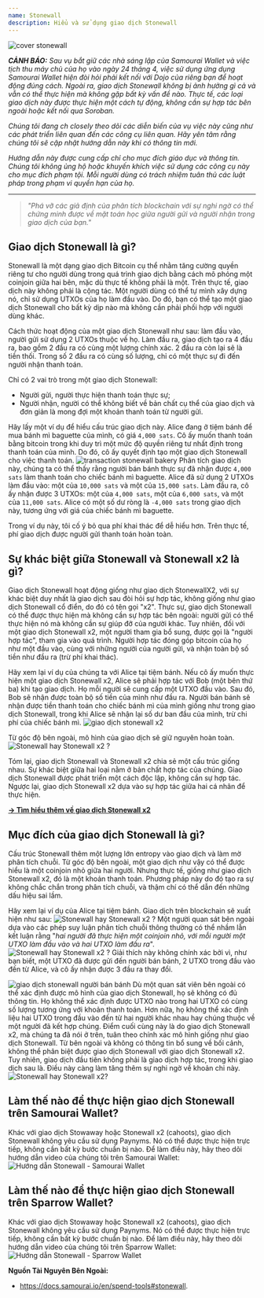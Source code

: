 ```yaml
---
name: Stonewall
description: Hiểu và sử dụng giao dịch Stonewall
---
```

![cover stonewall](assets/cover.webp)

***CẢNH BÁO:** Sau vụ bắt giữ các nhà sáng lập của Samourai Wallet và việc tịch thu máy chủ của họ vào ngày 24 tháng 4, việc sử dụng ứng dụng Samourai Wallet hiện đòi hỏi phải kết nối với Dojo của riêng bạn để hoạt động đúng cách. Ngoài ra, giao dịch Stonewall không bị ảnh hưởng gì cả và vẫn có thể thực hiện mà không gặp bất kỳ vấn đề nào. Thực tế, các loại giao dịch này được thực hiện một cách tự động, không cần sự hợp tác bên ngoài hoặc kết nối qua Soroban.*

_Chúng tôi đang ch closely theo dõi các diễn biến của vụ việc này cũng như các phát triển liên quan đến các công cụ liên quan. Hãy yên tâm rằng chúng tôi sẽ cập nhật hướng dẫn này khi có thông tin mới._

_Hướng dẫn này được cung cấp chỉ cho mục đích giáo dục và thông tin. Chúng tôi không ủng hộ hoặc khuyến khích việc sử dụng các công cụ này cho mục đích phạm tội. Mỗi người dùng có trách nhiệm tuân thủ các luật pháp trong phạm vi quyền hạn của họ._

---

> *"Phá vỡ các giả định của phân tích blockchain với sự nghi ngờ có thể chứng minh được về mặt toán học giữa người gửi và người nhận trong giao dịch của bạn."*

## Giao dịch Stonewall là gì?
Stonewall là một dạng giao dịch Bitcoin cụ thể nhằm tăng cường quyền riêng tư cho người dùng trong quá trình giao dịch bằng cách mô phỏng một coinjoin giữa hai bên, mặc dù thực tế không phải là một. Trên thực tế, giao dịch này không phải là cộng tác. Một người dùng có thể tự mình xây dựng nó, chỉ sử dụng UTXOs của họ làm đầu vào. Do đó, bạn có thể tạo một giao dịch Stonewall cho bất kỳ dịp nào mà không cần phải phối hợp với người dùng khác.

Cách thức hoạt động của một giao dịch Stonewall như sau: làm đầu vào, người gửi sử dụng 2 UTXOs thuộc về họ. Làm đầu ra, giao dịch tạo ra 4 đầu ra, bao gồm 2 đầu ra có cùng một lượng chính xác. 2 đầu ra còn lại sẽ là tiền thối. Trong số 2 đầu ra có cùng số lượng, chỉ có một thực sự đi đến người nhận thanh toán.

Chỉ có 2 vai trò trong một giao dịch Stonewall:
- Người gửi, người thực hiện thanh toán thực sự;
- Người nhận, người có thể không biết về bản chất cụ thể của giao dịch và đơn giản là mong đợi một khoản thanh toán từ người gửi.

Hãy lấy một ví dụ để hiểu cấu trúc giao dịch này. Alice đang ở tiệm bánh để mua bánh mì baguette của mình, có giá `4,000 sats`. Cô ấy muốn thanh toán bằng bitcoin trong khi duy trì một mức độ quyền riêng tư nhất định trong thanh toán của mình. Do đó, cô ấy quyết định tạo một giao dịch Stonewall cho việc thanh toán.
![transaction stonewall bakery](assets/en/1.webp)
Phân tích giao dịch này, chúng ta có thể thấy rằng người bán bánh thực sự đã nhận được `4,000 sats` làm thanh toán cho chiếc bánh mì baguette. Alice đã sử dụng 2 UTXOs làm đầu vào: một của `10,000 sats` và một của `15,000 sats`. Làm đầu ra, cô ấy nhận được 3 UTXOs: một của `4,000 sats`, một của `6,000 sats`, và một của `11,000 sats`. Alice có một số dư ròng là `-4,000 sats` trong giao dịch này, tương ứng với giá của chiếc bánh mì baguette.

Trong ví dụ này, tôi cố ý bỏ qua phí khai thác để dễ hiểu hơn. Trên thực tế, phí giao dịch được người gửi thanh toán hoàn toàn.

## Sự khác biệt giữa Stonewall và Stonewall x2 là gì?
Giao dịch Stonewall hoạt động giống như giao dịch StonewallX2, với sự khác biệt duy nhất là giao dịch sau đòi hỏi sự hợp tác, không giống như giao dịch Stonewall cổ điển, do đó có tên gọi "x2". Thực sự, giao dịch Stonewall có thể được thực hiện mà không cần sự hợp tác bên ngoài: người gửi có thể thực hiện nó mà không cần sự giúp đỡ của người khác. Tuy nhiên, đối với một giao dịch Stonewall x2, một người tham gia bổ sung, được gọi là "người hợp tác", tham gia vào quá trình. Người hợp tác đóng góp bitcoin của họ như một đầu vào, cùng với những người của người gửi, và nhận toàn bộ số tiền như đầu ra (trừ phí khai thác).

Hãy xem lại ví dụ của chúng ta với Alice tại tiệm bánh. Nếu cô ấy muốn thực hiện một giao dịch Stonewall x2, Alice sẽ phải hợp tác với Bob (một bên thứ ba) khi tạo giao dịch. Họ mỗi người sẽ cung cấp một UTXO đầu vào. Sau đó, Bob sẽ nhận được toàn bộ số tiền của mình như đầu ra. Người bán bánh sẽ nhận được tiền thanh toán cho chiếc bánh mì của mình giống như trong giao dịch Stonewall, trong khi Alice sẽ nhận lại số dư ban đầu của mình, trừ chi phí của chiếc bánh mì.
![giao dịch stonewall x2](assets/en/2.webp)

Từ góc độ bên ngoài, mô hình của giao dịch sẽ giữ nguyên hoàn toàn.
![Stonewall hay Stonewall x2 ?](assets/en/3.webp)

Tóm lại, giao dịch Stonewall và Stonewall x2 chia sẻ một cấu trúc giống nhau. Sự khác biệt giữa hai loại nằm ở bản chất hợp tác của chúng. Giao dịch Stonewall được phát triển một cách độc lập, không cần sự hợp tác. Ngược lại, giao dịch Stonewall x2 dựa vào sự hợp tác giữa hai cá nhân để thực hiện.

[**-> Tìm hiểu thêm về giao dịch Stonewall x2**](https://planb.network/tutorials/privacy/stonewall-x2)

## Mục đích của giao dịch Stonewall là gì?
Cấu trúc Stonewall thêm một lượng lớn entropy vào giao dịch và làm mờ phân tích chuỗi. Từ góc độ bên ngoài, một giao dịch như vậy có thể được hiểu là một coinjoin nhỏ giữa hai người. Nhưng thực tế, giống như giao dịch Stonewall x2, đó là một khoản thanh toán. Phương pháp này do đó tạo ra sự không chắc chắn trong phân tích chuỗi, và thậm chí có thể dẫn đến những dấu hiệu sai lầm.

Hãy xem lại ví dụ của Alice tại tiệm bánh. Giao dịch trên blockchain sẽ xuất hiện như sau:
![Stonewall hay Stonewall x2 ?](assets/en/4.webp)
Một người quan sát bên ngoài dựa vào các phép suy luận phân tích chuỗi thông thường có thể nhầm lẫn kết luận rằng "*hai người đã thực hiện một coinjoin nhỏ, với mỗi người một UTXO làm đầu vào và hai UTXO làm đầu ra*".
![Stonewall hay Stonewall x2 ?](assets/en/5.webp)
Giải thích này không chính xác bởi vì, như bạn biết, một UTXO đã được gửi đến người bán bánh, 2 UTXO trong đầu vào đến từ Alice, và cô ấy nhận được 3 đầu ra thay đổi.

![giao dịch stonewall người bán bánh](assets/en/1.webp)
Dù một quan sát viên bên ngoài có thể xác định được mô hình của giao dịch Stonewall, họ sẽ không có đủ thông tin. Họ không thể xác định được UTXO nào trong hai UTXO có cùng số lượng tương ứng với khoản thanh toán. Hơn nữa, họ không thể xác định liệu hai UTXO trong đầu vào đến từ hai người khác nhau hay chúng thuộc về một người đã kết hợp chúng. Điểm cuối cùng này là do giao dịch Stonewall x2, mà chúng ta đã nói ở trên, tuân theo chính xác mô hình giống như giao dịch Stonewall. Từ bên ngoài và không có thông tin bổ sung về bối cảnh, không thể phân biệt được giao dịch Stonewall với giao dịch Stonewall x2. Tuy nhiên, giao dịch đầu tiên không phải là giao dịch hợp tác, trong khi giao dịch sau là. Điều này càng làm tăng thêm sự nghi ngờ về khoản chi này. ![Stonewall hay Stonewall x2?](assets/en/3.webp)
## Làm thế nào để thực hiện giao dịch Stonewall trên Samourai Wallet?
Khác với giao dịch Stowaway hoặc Stonewall x2 (cahoots), giao dịch Stonewall không yêu cầu sử dụng Paynyms. Nó có thể được thực hiện trực tiếp, không cần bất kỳ bước chuẩn bị nào. Để làm điều này, hãy theo dõi hướng dẫn video của chúng tôi trên Samourai Wallet:
![Hướng dẫn Stonewall - Samourai Wallet](https://youtu.be/mlRtZvWGuk0?si=e_lSKJLvybWUna1j)

## Làm thế nào để thực hiện giao dịch Stonewall trên Sparrow Wallet?
Khác với giao dịch Stowaway hoặc Stonewall x2 (cahoots), giao dịch Stonewall không yêu cầu sử dụng Paynyms. Nó có thể được thực hiện trực tiếp, không cần bất kỳ bước chuẩn bị nào. Để làm điều này, hãy theo dõi hướng dẫn video của chúng tôi trên Sparrow Wallet:
![Hướng dẫn Stonewall - Sparrow Wallet](https://youtu.be/su89ljkV_OI?si=1jNaSJGvECUYe6Or)

**Nguồn Tài Nguyên Bên Ngoài:**
- https://docs.samourai.io/en/spend-tools#stonewall.